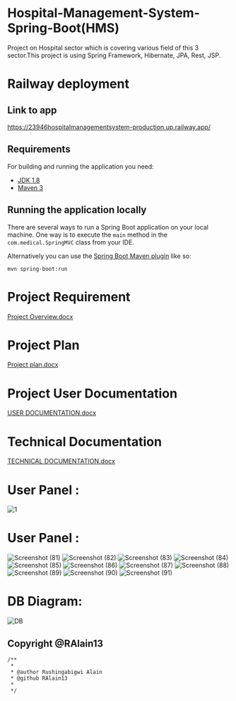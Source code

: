 # Hospital-Management-System-Spring-Boot(HMS)
Project on Hospital sector which is covering various field of this 3 sector.This project is using Spring Framework, Hibernate, JPA, Rest, JSP.

# Railway deployment 
## Link to app

https://23946hospitalmanagementsystem-production.up.railway.app/

## Requirements

For building and running the application you need:

- [JDK 1.8](http://www.oracle.com/technetwork/java/javase/downloads/jdk8-downloads-2133151.html)
- [Maven 3](https://maven.apache.org)

## Running the application locally

There are several ways to run a Spring Boot application on your local machine. One way is to execute the `main` method in the `com.medical.SpringMVC` class from your IDE.

Alternatively you can use the [Spring Boot Maven plugin](https://docs.spring.io/spring-boot/docs/current/reference/html/build-tool-plugins-maven-plugin.html) like so:

```shell
mvn spring-boot:run
```

# Project Requirement

[Project Overview.docx](https://github.com/RAlain13/23946Hospital_management_system/files/11491584/Project.Overview.docx)

# Project Plan

[Project plan.docx](https://github.com/RAlain13/23946Hospital_management_system/files/11491617/Project.plan.docx)

# Project User Documentation

[USER DOCUMENTATION.docx](https://github.com/RAlain13/23946Hospital_management_system/files/11491625/USER.DOCUMENTATION.docx)

# Technical Documentation

[TECHNICAL DOCUMENTATION.docx](https://github.com/RAlain13/23946Hospital_management_system/files/11578809/TECHNICAL.DOCUMENTATION.docx)

# User Panel :

![1](https://github.com/RAlain13/23946Hospital_management_system/assets/114587679/c1056c67-65f2-46e1-9ba4-fc073e4f5968)

# User Panel :

![Screenshot (81)](https://github.com/RAlain13/23946Hospital_management_system/assets/114587679/5444183d-1a4a-46cd-90bb-0586e9ad3765)
![Screenshot (82)](https://github.com/RAlain13/23946Hospital_management_system/assets/114587679/841347fd-8774-4b05-bf9a-0f52f3a55ebd)
![Screenshot (83)](https://github.com/RAlain13/23946Hospital_management_system/assets/114587679/11896b2d-dbf5-424a-81bd-3d4c1c0e2439)
![Screenshot (84)](https://github.com/RAlain13/23946Hospital_management_system/assets/114587679/9e843626-5f2e-406a-8e5f-5a0861a03634)
![Screenshot (85)](https://github.com/RAlain13/23946Hospital_management_system/assets/114587679/028420f7-0c0b-4839-af5e-383ad6b2e0de)
![Screenshot (86)](https://github.com/RAlain13/23946Hospital_management_system/assets/114587679/383a5ce1-42b2-4c40-885b-dce6e793bd3b)
![Screenshot (87)](https://github.com/RAlain13/23946Hospital_management_system/assets/114587679/52b7028b-616e-4e0e-b3c5-eb1ac5c9775b)
![Screenshot (88)](https://github.com/RAlain13/23946Hospital_management_system/assets/114587679/23cb5d3f-83d4-4e5a-97e9-da430170f92b)
![Screenshot (89)](https://github.com/RAlain13/23946Hospital_management_system/assets/114587679/3a34eb5f-4ef4-4583-ae55-2fa322cf8fa7)
![Screenshot (90)](https://github.com/RAlain13/23946Hospital_management_system/assets/114587679/1fb7be0e-2d34-4212-8f60-698b51726fc6)
![Screenshot (91)](https://github.com/RAlain13/23946Hospital_management_system/assets/114587679/4f8f69a7-b12c-4ec7-93a1-3fd634a6ba9f)


# DB Diagram:


![DB](https://github.com/RAlain13/23946Hospital_management_system/assets/114587679/849858b8-0e21-4052-a418-5dae3771391e)

## Copyright @RAlain13
```shell
/**
 * 
 * @author Rushingabigwi Alain
 * @github RAlain13
 *
 */

